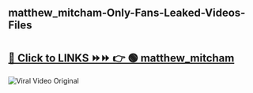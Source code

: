 
 ## matthew_mitcham-Only-Fans-Leaked-Videos-Files

# <h2><a href="https://mediaupload.pro?matthew_mitcham">🔗 Click to LINKS ⏩⏩ 👉 🟢 matthew_mitcham </a></h2>

<a href="https://mediaupload.pro?matthew_mitcham" rel="nofollow" data-target="animated-image.originalLink"><img src="https://i.ibb.co.com/xMMVF88/686577567.gif" alt="Viral Video Original" style="max-width: 100%; display: inline-block;" data-target="animated-image.originalImage"></a>